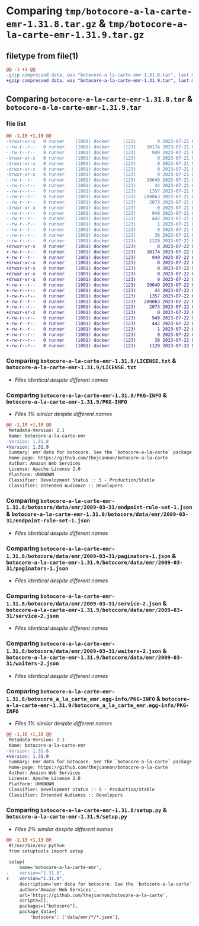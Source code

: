 # Comparing `tmp/botocore-a-la-carte-emr-1.31.8.tar.gz` & `tmp/botocore-a-la-carte-emr-1.31.9.tar.gz`

## filetype from file(1)

```diff
@@ -1 +1 @@
-gzip compressed data, was "botocore-a-la-carte-emr-1.31.8.tar", last modified: Fri Jul 21 01:21:31 2023, max compression
+gzip compressed data, was "botocore-a-la-carte-emr-1.31.9.tar", last modified: Sat Jul 22 01:20:33 2023, max compression
```

## Comparing `botocore-a-la-carte-emr-1.31.8.tar` & `botocore-a-la-carte-emr-1.31.9.tar`

### file list

```diff
@@ -1,19 +1,19 @@
-drwxr-xr-x   0 runner    (1001) docker     (123)        0 2023-07-21 01:21:31.039101 botocore-a-la-carte-emr-1.31.8/
--rw-r--r--   0 runner    (1001) docker     (123)    10174 2023-07-21 01:21:30.000000 botocore-a-la-carte-emr-1.31.8/LICENSE.txt
--rw-r--r--   0 runner    (1001) docker     (123)      949 2023-07-21 01:21:31.039101 botocore-a-la-carte-emr-1.31.8/PKG-INFO
-drwxr-xr-x   0 runner    (1001) docker     (123)        0 2023-07-21 01:21:31.039101 botocore-a-la-carte-emr-1.31.8/botocore/
-drwxr-xr-x   0 runner    (1001) docker     (123)        0 2023-07-21 01:21:31.039101 botocore-a-la-carte-emr-1.31.8/botocore/data/
-drwxr-xr-x   0 runner    (1001) docker     (123)        0 2023-07-21 01:21:31.039101 botocore-a-la-carte-emr-1.31.8/botocore/data/emr/
-drwxr-xr-x   0 runner    (1001) docker     (123)        0 2023-07-21 01:21:31.039101 botocore-a-la-carte-emr-1.31.8/botocore/data/emr/2009-03-31/
--rw-r--r--   0 runner    (1001) docker     (123)    19640 2023-07-21 01:21:06.000000 botocore-a-la-carte-emr-1.31.8/botocore/data/emr/2009-03-31/endpoint-rule-set-1.json
--rw-r--r--   0 runner    (1001) docker     (123)       44 2023-07-21 01:21:06.000000 botocore-a-la-carte-emr-1.31.8/botocore/data/emr/2009-03-31/examples-1.json
--rw-r--r--   0 runner    (1001) docker     (123)     1357 2023-07-21 01:21:06.000000 botocore-a-la-carte-emr-1.31.8/botocore/data/emr/2009-03-31/paginators-1.json
--rw-r--r--   0 runner    (1001) docker     (123)   280063 2023-07-21 01:21:06.000000 botocore-a-la-carte-emr-1.31.8/botocore/data/emr/2009-03-31/service-2.json
--rw-r--r--   0 runner    (1001) docker     (123)     2073 2023-07-21 01:21:06.000000 botocore-a-la-carte-emr-1.31.8/botocore/data/emr/2009-03-31/waiters-2.json
-drwxr-xr-x   0 runner    (1001) docker     (123)        0 2023-07-21 01:21:31.039101 botocore-a-la-carte-emr-1.31.8/botocore_a_la_carte_emr.egg-info/
--rw-r--r--   0 runner    (1001) docker     (123)      949 2023-07-21 01:21:31.000000 botocore-a-la-carte-emr-1.31.8/botocore_a_la_carte_emr.egg-info/PKG-INFO
--rw-r--r--   0 runner    (1001) docker     (123)      442 2023-07-21 01:21:31.000000 botocore-a-la-carte-emr-1.31.8/botocore_a_la_carte_emr.egg-info/SOURCES.txt
--rw-r--r--   0 runner    (1001) docker     (123)        1 2023-07-21 01:21:31.000000 botocore-a-la-carte-emr-1.31.8/botocore_a_la_carte_emr.egg-info/dependency_links.txt
--rw-r--r--   0 runner    (1001) docker     (123)        9 2023-07-21 01:21:31.000000 botocore-a-la-carte-emr-1.31.8/botocore_a_la_carte_emr.egg-info/top_level.txt
--rw-r--r--   0 runner    (1001) docker     (123)       38 2023-07-21 01:21:31.039101 botocore-a-la-carte-emr-1.31.8/setup.cfg
--rw-r--r--   0 runner    (1001) docker     (123)     1129 2023-07-21 01:21:30.000000 botocore-a-la-carte-emr-1.31.8/setup.py
+drwxr-xr-x   0 runner    (1001) docker     (123)        0 2023-07-22 01:20:33.369048 botocore-a-la-carte-emr-1.31.9/
+-rw-r--r--   0 runner    (1001) docker     (123)    10174 2023-07-22 01:20:33.000000 botocore-a-la-carte-emr-1.31.9/LICENSE.txt
+-rw-r--r--   0 runner    (1001) docker     (123)      949 2023-07-22 01:20:33.365048 botocore-a-la-carte-emr-1.31.9/PKG-INFO
+drwxr-xr-x   0 runner    (1001) docker     (123)        0 2023-07-22 01:20:33.365048 botocore-a-la-carte-emr-1.31.9/botocore/
+drwxr-xr-x   0 runner    (1001) docker     (123)        0 2023-07-22 01:20:33.365048 botocore-a-la-carte-emr-1.31.9/botocore/data/
+drwxr-xr-x   0 runner    (1001) docker     (123)        0 2023-07-22 01:20:33.365048 botocore-a-la-carte-emr-1.31.9/botocore/data/emr/
+drwxr-xr-x   0 runner    (1001) docker     (123)        0 2023-07-22 01:20:33.365048 botocore-a-la-carte-emr-1.31.9/botocore/data/emr/2009-03-31/
+-rw-r--r--   0 runner    (1001) docker     (123)    19640 2023-07-22 01:20:09.000000 botocore-a-la-carte-emr-1.31.9/botocore/data/emr/2009-03-31/endpoint-rule-set-1.json
+-rw-r--r--   0 runner    (1001) docker     (123)       44 2023-07-22 01:20:09.000000 botocore-a-la-carte-emr-1.31.9/botocore/data/emr/2009-03-31/examples-1.json
+-rw-r--r--   0 runner    (1001) docker     (123)     1357 2023-07-22 01:20:09.000000 botocore-a-la-carte-emr-1.31.9/botocore/data/emr/2009-03-31/paginators-1.json
+-rw-r--r--   0 runner    (1001) docker     (123)   280063 2023-07-22 01:20:09.000000 botocore-a-la-carte-emr-1.31.9/botocore/data/emr/2009-03-31/service-2.json
+-rw-r--r--   0 runner    (1001) docker     (123)     2073 2023-07-22 01:20:09.000000 botocore-a-la-carte-emr-1.31.9/botocore/data/emr/2009-03-31/waiters-2.json
+drwxr-xr-x   0 runner    (1001) docker     (123)        0 2023-07-22 01:20:33.365048 botocore-a-la-carte-emr-1.31.9/botocore_a_la_carte_emr.egg-info/
+-rw-r--r--   0 runner    (1001) docker     (123)      949 2023-07-22 01:20:33.000000 botocore-a-la-carte-emr-1.31.9/botocore_a_la_carte_emr.egg-info/PKG-INFO
+-rw-r--r--   0 runner    (1001) docker     (123)      442 2023-07-22 01:20:33.000000 botocore-a-la-carte-emr-1.31.9/botocore_a_la_carte_emr.egg-info/SOURCES.txt
+-rw-r--r--   0 runner    (1001) docker     (123)        1 2023-07-22 01:20:33.000000 botocore-a-la-carte-emr-1.31.9/botocore_a_la_carte_emr.egg-info/dependency_links.txt
+-rw-r--r--   0 runner    (1001) docker     (123)        9 2023-07-22 01:20:33.000000 botocore-a-la-carte-emr-1.31.9/botocore_a_la_carte_emr.egg-info/top_level.txt
+-rw-r--r--   0 runner    (1001) docker     (123)       38 2023-07-22 01:20:33.369048 botocore-a-la-carte-emr-1.31.9/setup.cfg
+-rw-r--r--   0 runner    (1001) docker     (123)     1129 2023-07-22 01:20:33.000000 botocore-a-la-carte-emr-1.31.9/setup.py
```

### Comparing `botocore-a-la-carte-emr-1.31.8/LICENSE.txt` & `botocore-a-la-carte-emr-1.31.9/LICENSE.txt`

 * *Files identical despite different names*

### Comparing `botocore-a-la-carte-emr-1.31.8/PKG-INFO` & `botocore-a-la-carte-emr-1.31.9/PKG-INFO`

 * *Files 1% similar despite different names*

```diff
@@ -1,10 +1,10 @@
 Metadata-Version: 2.1
 Name: botocore-a-la-carte-emr
-Version: 1.31.8
+Version: 1.31.9
 Summary: emr data for botocore. See the `botocore-a-la-carte` package for more info.
 Home-page: https://github.com/thejcannon/botocore-a-la-carte
 Author: Amazon Web Services
 License: Apache License 2.0
 Platform: UNKNOWN
 Classifier: Development Status :: 5 - Production/Stable
 Classifier: Intended Audience :: Developers
```

### Comparing `botocore-a-la-carte-emr-1.31.8/botocore/data/emr/2009-03-31/endpoint-rule-set-1.json` & `botocore-a-la-carte-emr-1.31.9/botocore/data/emr/2009-03-31/endpoint-rule-set-1.json`

 * *Files identical despite different names*

### Comparing `botocore-a-la-carte-emr-1.31.8/botocore/data/emr/2009-03-31/paginators-1.json` & `botocore-a-la-carte-emr-1.31.9/botocore/data/emr/2009-03-31/paginators-1.json`

 * *Files identical despite different names*

### Comparing `botocore-a-la-carte-emr-1.31.8/botocore/data/emr/2009-03-31/service-2.json` & `botocore-a-la-carte-emr-1.31.9/botocore/data/emr/2009-03-31/service-2.json`

 * *Files identical despite different names*

### Comparing `botocore-a-la-carte-emr-1.31.8/botocore/data/emr/2009-03-31/waiters-2.json` & `botocore-a-la-carte-emr-1.31.9/botocore/data/emr/2009-03-31/waiters-2.json`

 * *Files identical despite different names*

### Comparing `botocore-a-la-carte-emr-1.31.8/botocore_a_la_carte_emr.egg-info/PKG-INFO` & `botocore-a-la-carte-emr-1.31.9/botocore_a_la_carte_emr.egg-info/PKG-INFO`

 * *Files 1% similar despite different names*

```diff
@@ -1,10 +1,10 @@
 Metadata-Version: 2.1
 Name: botocore-a-la-carte-emr
-Version: 1.31.8
+Version: 1.31.9
 Summary: emr data for botocore. See the `botocore-a-la-carte` package for more info.
 Home-page: https://github.com/thejcannon/botocore-a-la-carte
 Author: Amazon Web Services
 License: Apache License 2.0
 Platform: UNKNOWN
 Classifier: Development Status :: 5 - Production/Stable
 Classifier: Intended Audience :: Developers
```

### Comparing `botocore-a-la-carte-emr-1.31.8/setup.py` & `botocore-a-la-carte-emr-1.31.9/setup.py`

 * *Files 2% similar despite different names*

```diff
@@ -1,13 +1,13 @@
 #!/usr/bin/env python
 from setuptools import setup
 
 setup(
     name='botocore-a-la-carte-emr',
-    version="1.31.8",
+    version="1.31.9",
     description='emr data for botocore. See the `botocore-a-la-carte` package for more info.',
     author='Amazon Web Services',
     url='https://github.com/thejcannon/botocore-a-la-carte',
     scripts=[],
     packages=["botocore"],
     package_data={
         'botocore': ['data/emr/*/*.json'],
```

